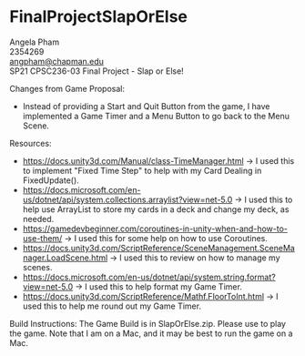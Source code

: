 # FinalProjectSlapOrElse

Angela Pham  
2354269  
angpham@chapman.edu  
SP21 CPSC236-03
Final Project - Slap or Else!

Changes from Game Proposal:
- Instead of providing a Start and Quit Button from the game, I have implemented a Game Timer and a Menu Button to go back to the Menu Scene.

Resources:
- https://docs.unity3d.com/Manual/class-TimeManager.html -> I used this to implement "Fixed Time Step" to help with my Card Dealing in FixedUpdate().
- https://docs.microsoft.com/en-us/dotnet/api/system.collections.arraylist?view=net-5.0 -> I used this to help use ArrayList to store my cards in a deck and change my deck, as needed.
- https://gamedevbeginner.com/coroutines-in-unity-when-and-how-to-use-them/ -> I used this for some help on how to use Coroutines.
- https://docs.unity3d.com/ScriptReference/SceneManagement.SceneManager.LoadScene.html -> I used this to review on how to manage my scenes.
- https://docs.microsoft.com/en-us/dotnet/api/system.string.format?view=net-5.0 -> I used this to help format my Game Timer.
- https://docs.unity3d.com/ScriptReference/Mathf.FloorToInt.html -> I used this to help me round out my Game Timer.

Build Instructions: The Game Build is in SlapOrElse.zip. Please use to play the game. Note that I am on a Mac, and it may be best to run the game on a Mac.

